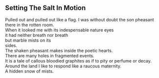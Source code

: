 Setting The Salt In Motion
--------------------------
Pulled out and pulled out like a flag. I was without doubt the son pheasant  
there in the rotten room.  
When it looked me with its indespensable nature eyes  
it had neither breath nor breath  
but marble mists on its  
sides.  
The shaken pheasant makes inside the poetic hearts.  
There are many holes in fragmented events.  
It is a tale of callous bloodied graphites as if to pity or perfume or decay.  
Around the land I like to respond like a raucous maternity.  
A hidden snow of mists.  
